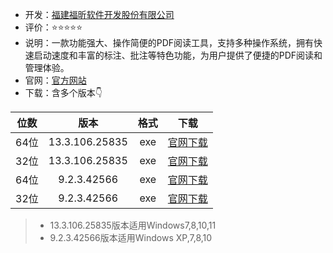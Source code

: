 - 开发：[福建福昕软件开发股份有限公司](https://www.foxitsoftware.cn/company/)
- 评价：⭐⭐⭐⭐⭐
- 说明：一款功能强大、操作简便的PDF阅读工具，支持多种操作系统，拥有快速启动速度和丰富的标注、批注等特色功能，为用户提供了便捷的PDF阅读和管理体验。
- 官网：[官方网站](https://www.foxitsoftware.cn/pdf-reader/?agent=foxit&MD=syts) 
- 下载：含多个版本👇

 |位数|版本|格式|下载|
 | :---------:|:--------:|:--------:|:--------:|
 | 64位|13.3.106.25835|exe|[官网下载](https://file.foxitreader.cn/file/Channel/reader/foxit_GA_NoFinishPage_FoxitInst.exe)|
 | 32位|13.3.106.25835|exe|[官网下载](https://file.foxitreader.cn/file/Channel/reader/foxit_GA_NoFinishPage_FoxitInst.exe)|
 | 64位|9.2.3.42566|exe|[官网下载](https://file.foxitreader.cn/file/Channel/FoxitReader/foxit_FoxitReader_9.2.3.42566.exe)|
 | 32位|9.2.3.42566|exe|[官网下载](https://file.foxitreader.cn/file/Channel/FoxitReader/foxit_FoxitReader_9.2.3.42566.exe)|

> - 13.3.106.25835版本适用Windows7,8,10,11 
> - 9.2.3.42566版本适用Windows XP,7,8,10